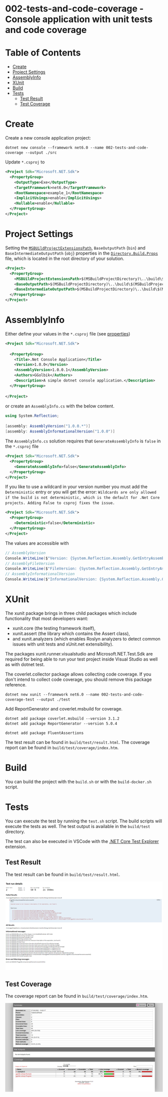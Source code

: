 # 002-tests-and-code-coverage - Console application with unit tests and code coverage

# Table of Contents

* [Create](#create)
* [Project Settings](#project-settings)
* [AssemblyInfo](#assemblyinfo)
* [XUnit](#xunit)
* [Build](#build)
* [Tests](#tests)
  * [Test Result](#test-result)
  * [Test Coverage](#test-coverage)

# Create

Create a new console application project:
~~~
dotnet new console --framework net6.0 --name 002-tests-and-code-coverage --output ./src
~~~

Update `*.csproj` to
~~~xml
<Project Sdk="Microsoft.NET.Sdk">
  <PropertyGroup>
    <OutputType>Exe</OutputType>
    <TargetFramework>net6.0</TargetFramework>
    <RootNamespace>example_1</RootNamespace>
    <ImplicitUsings>enable</ImplicitUsings>
    <Nullable>enable</Nullable>
  </PropertyGroup>
</Project>
~~~

# Project Settings

Setting the [`MSBUildProjectExtensionsPath`](https://docs.microsoft.com/en-us/nuget/reference/msbuild-targets), `BaseOutputPath` (`bin`) and `BaseIntermediateOutputPath` (`obj`) properties in the [`Directory.Build.Props`](https://docs.microsoft.com/en-us/visualstudio/msbuild/customize-your-build?view=vs-2019) file, which is located in the root directory of your solution.
~~~xml
<Project>
  <PropertyGroup>
    <MSBUildProjectExtensionsPath>$(MSBuildProjectDirectory)\..\build\$(MSBuildProjectName)\obj\</MSBUildProjectExtensionsPath>
    <BaseOutputPath>$(MSBuildProjectDirectory)\..\build\$(MSBuildProjectName)\bin\</BaseOutputPath>
    <BaseIntermediateOutputPath>$(MSBuildProjectDirectory)\..\build\$(MSBuildProjectName)\obj\</BaseIntermediateOutputPath>
  </PropertyGroup>
</Project>
~~~

# AssemblyInfo

Either define your values in the `*.csproj` file (see [properties](https://docs.microsoft.com/en-us/nuget/reference/msbuild-targets))
~~~xml
<Project Sdk="Microsoft.NET.Sdk">

  <PropertyGroup>
    <Title>.Net Console Application</Title>
    <Version>1.0.0</Version>
    <AssemblyVersion>1.0.0.1</AssemblyVersion>
    <Authors>GGolbik</Authors>
    <Description>A simple dotnet console application.</Description>
  </PropertyGroup>

</Project>
~~~

or create an `AssemblyInfo.cs` with the below content.
~~~C#
using System.Reflection;

[assembly: AssemblyVersion("1.0.0.*")]
[assembly: AssemblyInformationalVersion("1.0.0")]
~~~

The `AssemblyInfo.cs` solution requires that `GenerateAssemblyInfo` is `false` in the `*.csproj` file
~~~xml
<Project Sdk="Microsoft.NET.Sdk">
  <PropertyGroup>
    <GenerateAssemblyInfo>false</GenerateAssemblyInfo>
  </PropertyGroup>
</Project>
~~~

If you like to use a wildcard in your version number you must add the `Deterministic` entry or you will get the error: `Wildcards are only allowed if the build is not deterministic, which is the default for .Net Core projects. Adding False to csproj fixes the issue.`
~~~xml
<Project Sdk="Microsoft.NET.Sdk">
  <PropertyGroup>
    <Deterministic>false</Deterministic>
  </PropertyGroup>
</Project>
~~~

The values are accessible with
~~~C#
// AssemblyVersion
Console.WriteLine($"Version: {System.Reflection.Assembly.GetEntryAssembly()?.GetName().Version}");
// AssemblyFileVersion
Console.WriteLine($"FileVersion: {System.Reflection.Assembly.GetEntryAssembly()?.GetCustomAttribute<AssemblyFileVersionAttribute>()?.Version}");
// AssemblyInformationalVersion
Console.WriteLine($"InformationalVersion: {System.Reflection.Assembly.GetEntryAssembly()?.GetCustomAttribute<AssemblyInformationalVersionAttribute>()?.InformationalVersion}");
~~~

# XUnit

The xunit package brings in three child packages which include functionality that most developers want:
- xunit.core (the testing framework itself), 
- xunit.assert (the library which contains the Assert class), 
- and xunit.analyzers (which enables Roslyn analyzers to detect common issues with unit tests and xUnit.net extensibility).

The packages xunit.runner.visualstudio and Microsoft.NET.Test.Sdk are required for being able to run your test project inside Visual Studio as well as with dotnet test.

The coverlet.collector package allows collecting code coverage. If you don't intend to collect code coverage, you should remove this package reference.
~~~
dotnet new xunit --framework net6.0 --name 002-tests-and-code-coverage-test --output ./test
~~~

Add ReportGenerator and coverlet.msbuild for coverage.
~~~
dotnet add package coverlet.msbuild --version 3.1.2
dotnet add package ReportGenerator --version 5.0.4
~~~

~~~
dotnet add package FluentAssertions
~~~

The test result can be found in `build/test/result.html`. The coverage report can be found in `build/test/coverage/index.htm`.

# Build

You can build the project with the `build.sh` or with the `build-docker.sh` script. 

# Tests

You can execute the test by running the `test.sh` script.
The build scripts will execute the tests as well. The test output is available in the `build/test` directory.

The test can also be executed in VSCode with the [.NET Core Test Explorer](https://marketplace.visualstudio.com/items?itemName=formulahendry.dotnet-test-explorer) extension.

## Test Result

The test result can be found in `build/test/result.html`. 


![](images/testresult.png)

## Test Coverage

The coverage report can be found in `build/test/coverage/index.htm`.

![](images/coverage.png)